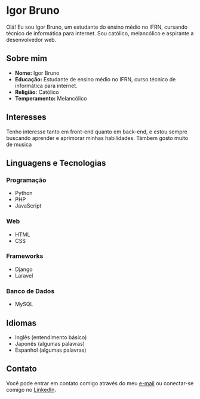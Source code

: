# Igor Bruno

Olá! Eu sou Igor Bruno, um estudante do ensino médio no IFRN, cursando técnico de informática para internet. Sou católico, melancólico e aspirante a desenvolvedor web.

## Sobre mim

- **Nome:** Igor Bruno
- **Educação:** Estudante de ensino médio no IFRN, curso técnico de informática para internet.
- **Religião:** Católico
- **Temperamento:** Melancólico

## Interesses

Tenho interesse tanto em front-end quanto em back-end, e estou sempre buscando aprender e aprimorar minhas habilidades.
Támbem gosto muito de musica 

## Linguagens e Tecnologias

### Programação

- Python
- PHP
- JavaScript

### Web

- HTML
- CSS

### Frameworks

- Django
- Laravel

### Banco de Dados

- MySQL

## Idiomas

- Inglês (entendimento básico)
- Japonês (algumas palavras)
- Espanhol (algumas palavras)

## Contato

Você pode entrar em contato comigo através do meu [e-mail](mailto:seuemail@example.com) ou conectar-se comigo no [LinkedIn](https://www.linkedin.com/in/seuperfil/).



